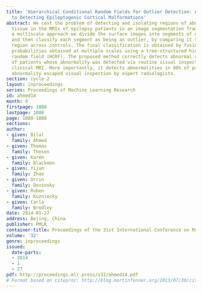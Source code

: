```yaml
---
title: 'Hierarchical Conditional Random Fields for Outlier Detection: An Application
  to Detecting Epileptogenic Cortical Malformations'
abstract: We cast the problem of detecting and isolating regions of abnormal cortical
  tissue in the MRIs of epilepsy patients in an image segmentation framework. Employing
  a multiscale approach we divide the surface images into segments of different sizes
  and then classify each segment as being an outlier, by comparing it to the same
  region across controls. The final classification is obtained by fusing the outlier
  probabilities obtained at multiple scales using a tree-structured hierarchical conditional
  random field (HCRF). The proposed method correctly detects abnormal regions in 90%
  of patients whose abnormality was detected via routine visual inspection of their
  clinical MRI. More importantly, it detects abnormalities in 80% of patients whose
  abnormality escaped visual inspection by expert radiologists.
section: cycle-2
layout: inproceedings
series: Proceedings of Machine Learning Research
id: ahmed14
month: 0
firstpage: 1080
lastpage: 1088
page: 1080-1088
sections: 
author:
- given: Bilal
  family: Ahmed
- given: Thomas
  family: Thesen
- given: Karen
  family: Blackmon
- given: Yijun
  family: Zhao
- given: Orrin
  family: Devinsky
- given: Ruben
  family: Kuzniecky
- given: Carla
  family: Brodley
date: 2014-01-27
address: Bejing, China
publisher: PMLR
container-title: Proceedings of the 31st International Conference on Machine Learning
volume: '32'
genre: inproceedings
issued:
  date-parts:
  - 2014
  - 1
  - 27
pdf: http://proceedings.mlr.press/v32/ahmed14.pdf
# Format based on citeproc: http://blog.martinfenner.org/2013/07/30/citeproc-yaml-for-bibliographies/
---
```

